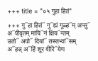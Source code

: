 +++
title = "०५ गुहा हितं"

+++
गु᳓हा हितं᳓ गु᳓ह्यं गूळ्ह᳓म् अप्सु᳓  
अ᳓पीवृतम् मायि᳓नं क्षिय᳓न्तम्  
उतो᳓ अपो᳓ दियां᳓ तस्तभ्वां᳓सम्  
अ᳓हन्न् अ᳓हिं शूर वीरि᳓येण